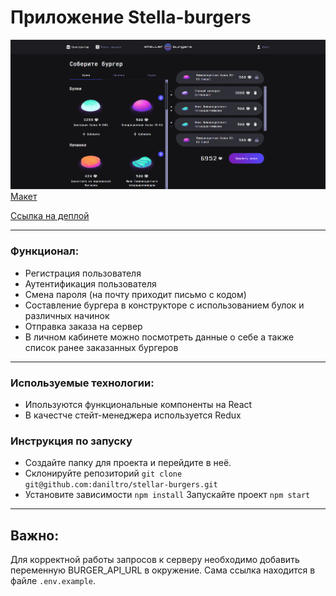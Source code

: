 # Приложение Stella-burgers
![alt text](image.png)
[Макет](<https://www.figma.com/file/vIywAvqfkOIRWGOkfOnReY/React-Fullstack_-Проектные-задачи-(3-месяца)_external_link?type=design&node-id=0-1&mode=design>)

[Ссылка на деплой](https://daniltro.github.io/stellar-burgers/)

---

### Функционал: 
- Регистрация пользователя 
- Аутентификация пользователя
- Смена пароля (на почту приходит письмо с кодом)
- Составление бургера в конструкторе с использованием булок и различных начинок 
- Отправка заказа на сервер
- В личном кабинете можно посмотреть данные о себе а также список ранее  заказанных бургеров
---

### Иcпользуемые технологии:
- Ипользуются функциональные компоненты на React
- В качестче стейт-менеджера используется Redux


### Инструкция по запуску
- Создайте папку для проекта и перейдите в неё.
- Склонируйте репозиторий `git clone git@github.com:daniltro/stellar-burgers.git`
- Установите зависимости `npm install`
Запускайте проект `npm start`
---

## Важно:
Для корректной работы запросов к серверу необходимо добавить переменную BURGER_API_URL в окружение. Сама ссылка находится в файле `.env.example`.

